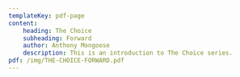 ```yaml
---
templateKey: pdf-page
content:
    heading: The Choice
    subheading: Forward
    author: Anthony Mongoose
    description: This is an introduction to The Choice series.
pdf: /img/THE-CHOICE-FORWARD.pdf
---
```


